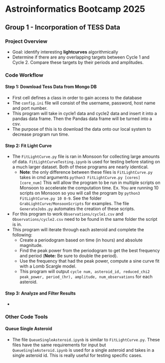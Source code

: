 # Astroinformatics Bootcamp 2025
## Group 1 - Incorporation of TESS Data
### Project Overview
- Goal: identify interesting **lightcurves** algorithmically
- Determine if there are any overlapping targets between Cycle 1 and Cycle 2. Compare these targets by their periods and amplitudes.

### Code Workflow

#### Step 1: Download Tess Data from Mongo DB
- First cell defines a class in order to gain access to the database
- The `config.ini` file will consist of the username, password, host name and port number.
- This program will take in cycle1 data and cycle2 data and insert it into a pandas data frame. Then the Pandas data frame will be turned into a csv.
- The purpose of this is to download the data onto our local system to decrease program run time.

#### Step 2: Fit Light Curve
- The `FitLightCurve.py` file is ran in Monsoon for collecting large amounts of data. `FitLightCurveTesting.ipynb` is used for testing before stating on a much larger dataset. Both of these programs are nearly identical.
    - **Note**: the only difference between these files is `FitLightCurve.py` takes in cmd arguments `python3 FitLightCurve.py [cores] [core_num]` This will allow the program to be run in multiple scripts on Monsoon to accelerate the computation time. Ex. You are running 10 scripts on Monsoon so you will call the program by `python3 FitLightCurve.py 10 0-9`. See the folder `GrabLightCurve/MonsoonScripts` for examples. The file `GenerateJobs.py` automates the creation of these scripts.
- For this program to work `Observations/cycle1.csv` and `Observations/cycle2.csv` need to be found in the same folder the script is in.
- This program will iterate through each asteroid and complete the following:
    - Create a periodogram based on time (in hours) and absolute magnitude.
    - Find the peak power from the periodogram to get the best frequency and period (**Note:** Be sure to double the period).
    - Use the frequency that had the peak power, compute a sine curve fit with a Lomb Scargle model.
    - This program will output `cycle num, asteroid_id, reduced_chi2 peak_power, period_(hr), amplitude, num_observations` for each asteroid.

#### Step 3: Analyze and Filter Results
- 




### Other Code Tools

#### Queue Single Asteroid
- The file `QueueSingleAsteroid.ipynb` is similar to `FitLightCurve.py`. These files have the same requirements for input but `QueueSingleAsteroid.ipynb` is used for a single asteroid and takes in a single asteroid id. This is really useful for testing specific cases.